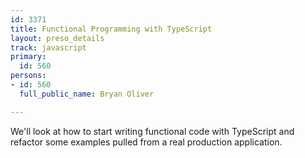 ```yaml
---
id: 3371
title: Functional Programming with TypeScript
layout: preso_details
track: javascript
primary:
  id: 560
persons:
- id: 560
  full_public_name: Bryan Oliver

---
```

We'll look at how to start writing functional code with TypeScript and refactor some examples pulled from a real production application. 
